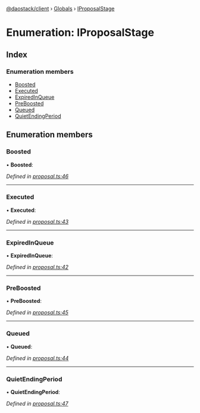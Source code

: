 [@daostack/client](../README.md) › [Globals](../globals.md) › [IProposalStage](iproposalstage.md)

# Enumeration: IProposalStage

## Index

### Enumeration members

* [Boosted](iproposalstage.md#boosted)
* [Executed](iproposalstage.md#executed)
* [ExpiredInQueue](iproposalstage.md#expiredinqueue)
* [PreBoosted](iproposalstage.md#preboosted)
* [Queued](iproposalstage.md#queued)
* [QuietEndingPeriod](iproposalstage.md#quietendingperiod)

## Enumeration members

###  Boosted

• **Boosted**:

*Defined in [proposal.ts:46](https://github.com/daostack/client/blob/77afecd/src/proposal.ts#L46)*

___

###  Executed

• **Executed**:

*Defined in [proposal.ts:43](https://github.com/daostack/client/blob/77afecd/src/proposal.ts#L43)*

___

###  ExpiredInQueue

• **ExpiredInQueue**:

*Defined in [proposal.ts:42](https://github.com/daostack/client/blob/77afecd/src/proposal.ts#L42)*

___

###  PreBoosted

• **PreBoosted**:

*Defined in [proposal.ts:45](https://github.com/daostack/client/blob/77afecd/src/proposal.ts#L45)*

___

###  Queued

• **Queued**:

*Defined in [proposal.ts:44](https://github.com/daostack/client/blob/77afecd/src/proposal.ts#L44)*

___

###  QuietEndingPeriod

• **QuietEndingPeriod**:

*Defined in [proposal.ts:47](https://github.com/daostack/client/blob/77afecd/src/proposal.ts#L47)*
